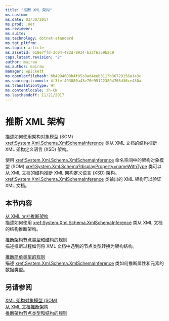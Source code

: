 ```yaml
---
title: "推断 XML 架构"
ms.custom: 
ms.date: 03/30/2017
ms.prod: .net
ms.reviewer: 
ms.suite: 
ms.technology: dotnet-standard
ms.tgt_pltfrm: 
ms.topic: article
ms.assetid: b18e7ffd-3c04-482d-9934-ba2f6a59b2c9
caps.latest.revision: "2"
author: mairaw
ms.author: mairaw
manager: wpickett
ms.openlocfilehash: bb4994608b4f85c8ad4eeb3113b36729156a1a3c
ms.sourcegitcommit: 4f3fef493080a43e70e951223894768d36ce430a
ms.translationtype: HT
ms.contentlocale: zh-CN
ms.lasthandoff: 11/21/2017
---
```

# <a name="inferring-an-xml-schema"></a>推断 XML 架构
描述如何使用架构对象模型 (SOM) <xref:System.Xml.Schema.XmlSchemaInference> 类从 XML 文档的结构推断 XML 架构定义语言 (XSD) 架构。  
  
 使用 <xref:System.Xml.Schema.XmlSchemaInference> 命名空间中的架构对象模型 (SOM) <xref:System.Xml.Schema?displayProperty=nameWithType> 类可以从 XML 文档的结构推断 XML 架构定义语言 (XSD) 架构。 <xref:System.Xml.Schema.XmlSchemaInference> 类输出的 XML 架构可以验证 XML 文档。  
  
## <a name="in-this-section"></a>本节内容  
 [从 XML 文档推断架构](../../../../docs/standard/data/xml/inferring-schemas-from-xml-documents.md)  
 描述如何使用 <xref:System.Xml.Schema.XmlSchemaInference> 类从 XML 文档的结构推断架构。  
  
 [推断架构节点类型和结构的规则](../../../../docs/standard/data/xml/rules-for-inferring-schema-node-types-and-structure.md)  
 描述推断过程如何将 XML 文档中遇到的节点类型转换为架构结构。  
  
 [推断简单类型的规则](../../../../docs/standard/data/xml/rules-for-inferring-simple-types.md)  
 描述 <xref:System.Xml.Schema.XmlSchemaInference> 类如何推断属性和元素的数据类型。  
  
## <a name="see-also"></a>另请参阅  
 [XML 架构对象模型 (SOM)](../../../../docs/standard/data/xml/xml-schema-object-model-som.md)  
 [从 XML 文档推断架构](../../../../docs/standard/data/xml/inferring-schemas-from-xml-documents.md)  
 [推断架构节点类型和结构的规则](../../../../docs/standard/data/xml/rules-for-inferring-schema-node-types-and-structure.md)
